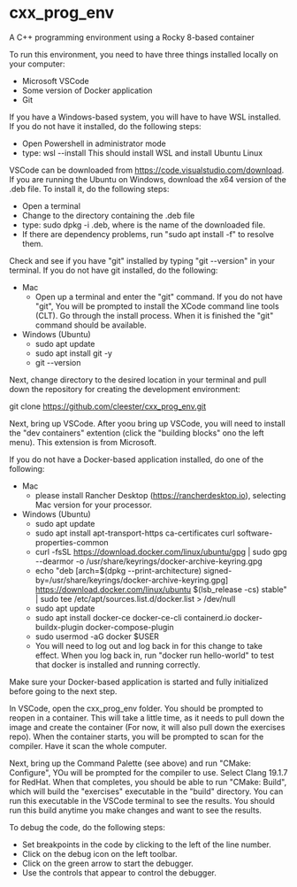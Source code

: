 # cxx_prog_env

A C++ programming environment using a Rocky 8-based container

To run this environment, you need to have three things installed locally on your computer:

* Microsoft VSCode
* Some version of Docker application
* Git

If you have a Windows-based system, you will have to have WSL installed. If you do not have it installed, do the following steps:
* Open Powershell in administrator mode
* type: wsl --install
This should install WSL and install Ubuntu Linux

VSCode can be downloaded from https://code.visualstudio.com/download. If you are running the Ubuntu on Windows, download the x64 version of the .deb file. To install it, do the following steps:
* Open a terminal
* Change to the directory containing the .deb file
* type: sudo dpkg -i <filename>.deb, where <filename> is the name of the downloaded file.
* If there are dependency problems, run "sudo apt install -f" to resolve them.

Check and see if you have "git" installed by typing "git --version" in your terminal. If you do not have git installed, do the following:
* Mac
  * Open up a terminal and enter the "git" command. If you do not have "git", You will be prompted to install the XCode command line tools (CLT). Go through the install process. When it is finished the "git" command should be available.
* Windows (Ubuntu)
  * sudo apt update
  * sudo apt install git -y
  * git --version

Next, change directory to the desired location in your terminal and pull down the repository for creating the development environment:

git clone https://github.com/cleester/cxx_prog_env.git

Next, bring up VSCode. After yoou bring up VSCode, you will need to install the "dev containers" extention (click the "building blocks" ono the left menu). This extension is from Microsoft.

If you do not have a Docker-based application installed, do one of the following:
* Mac
  * please install Rancher Desktop (https://rancherdesktop.io), selecting Mac version for your processor.
* Windows (Ubuntu)
  * sudo apt update
  * sudo apt install apt-transport-https ca-certificates curl software-properties-common
  * curl -fsSL https://download.docker.com/linux/ubuntu/gpg | sudo gpg --dearmor -o /usr/share/keyrings/docker-archive-keyring.gpg
  * echo "deb [arch=\$(dpkg --print-architecture) signed-by=/usr/share/keyrings/docker-archive-keyring.gpg] https://download.docker.com/linux/ubuntu $(lsb_release -cs) stable" | sudo tee /etc/apt/sources.list.d/docker.list > /dev/null
  * sudo apt update
  * sudo apt install docker-ce docker-ce-cli containerd.io docker-buildx-plugin docker-compose-plugin
  * sudo usermod -aG docker $USER 
  * You will need to log out and log back in for this change to take effect. When you log back in, run "docker run hello-world" to test that docker is installed and running correctly.

Make sure your Docker-based application is started and fully initialized before going to the next step.

In VSCode, open the cxx_prog_env folder. You should be prompted to reopen in a container. This will take a little time, as it needs to pull down the image and create the container (For now, it will also pull down the exercises repo). When the container starts, you will be prompted to scan for the compiler. Have it scan the whole computer.

Next, bring up the Command Palette (see above) and run "CMake: Configure", YOu will be prompted for the compiler to use. Select Clang 19.1.7 for RedHat. When that completes, you should be able to run "CMake: Build", which will build the "exercises" executable in the "build" directory. You can run this executable in the VSCode terminal to see the results. You should run this build anytime you make changes and want to see the results.

To debug the code, do the following steps:
* Set breakpoints in the code by clicking to the left of the line number.
* Click on the debug icon on the left toolbar.
* Click on the green arrow to start the debugger.
* Use the controls that appear to control the debugger. 


